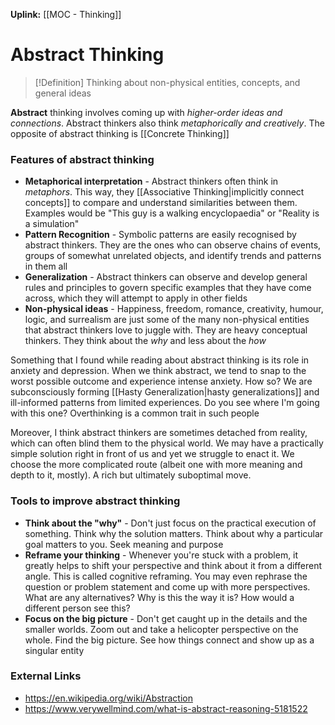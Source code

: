 **Uplink:** [[MOC - Thinking]]

# Abstract Thinking

>[!Definition]
>Thinking about non-physical entities, concepts, and general ideas

**Abstract** thinking involves coming up with *higher-order ideas and connections*. Abstract thinkers also think *metaphorically and creatively*. The opposite of abstract thinking is [[Concrete Thinking]]

### Features of abstract thinking
* **Metaphorical interpretation** - Abstract thinkers often think in *metaphors*. This way, they [[Associative Thinking|implicitly connect concepts]] to compare and understand similarities between them. Examples would be "This guy is a walking encyclopaedia" or "Reality is a simulation"
* **Pattern Recognition** - Symbolic patterns are easily recognised by abstract thinkers. They are the ones who can observe chains of events, groups of somewhat unrelated objects, and identify trends and patterns in them all
* **Generalization** - Abstract thinkers can observe and develop general rules and principles to govern specific examples that they have come across, which they will attempt to apply in other fields
* **Non-physical ideas** - Happiness, freedom, romance, creativity, humour, logic, and surrealism are just some of the many non-physical entities that abstract thinkers love to juggle with. They are heavy conceptual thinkers. They think about the *why* and less about the *how*

Something that I found while reading about abstract thinking is its role in anxiety and depression. When we think abstract, we tend to snap to the worst possible outcome and experience intense anxiety. How so? We are subconsciously forming [[Hasty Generalization|hasty generalizations]] and ill-informed patterns from limited experiences. Do you see where I'm going with this one? Overthinking is a common trait in such people

Moreover, I think abstract thinkers are sometimes detached from reality, which can often blind them to the physical world. We may have a practically simple solution right in front of us and yet we struggle to enact it. We choose the more complicated route (albeit one with more meaning and depth to it, mostly). A rich but ultimately suboptimal move. 

### Tools to improve abstract thinking
* **Think about the "why"** - Don't just focus on the practical execution of something. Think why the solution matters. Think about why a particular goal matters to you. Seek meaning and purpose 
* **Reframe your thinking** - Whenever you're stuck with a problem, it greatly helps to shift your perspective and think about it from a different angle. This is called cognitive reframing. You may even rephrase the question or problem statement and come up with more perspectives. What are any alternatives? Why is this the way it is? How would a different person see this? 
* **Focus on the big picture** - Don't get caught up in the details and the smaller worlds. Zoom out and take a helicopter perspective on the whole. Find the big picture. See how things connect and show up as a singular entity

### External Links
- https://en.wikipedia.org/wiki/Abstraction
- https://www.verywellmind.com/what-is-abstract-reasoning-5181522